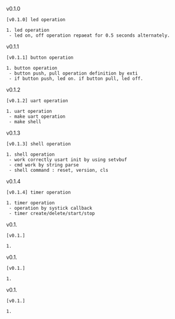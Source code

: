 v0.1.0

    [v0.1.0] led operation
    
    1. led operation
     - led on, off operation repaeat for 0.5 seconds alternately.



v0.1.1

```
[v0.1.1] button operation

1. button operation
 - button push, pull operation definition by exti
 - if button push, led on. if button pull, led off.
```



v0.1.2

```
[v0.1.2] uart operation

1. uart operation
 - make uart operation
 - make shell
```



v0.1.3

```
[v0.1.3] shell operation

1. shell operation
 - work correctly usart init by using setvbuf
 - cmd work by string parse
 - shell command : reset, version, cls
```



v0.1.4

```
[v0.1.4] timer operation

1. timer operation
 - operation by systick callback
 - timer create/delete/start/stop
```



v0.1.

```
[v0.1.] 

1. 
```



v0.1.

```
[v0.1.] 

1. 
```



v0.1.

```
[v0.1.] 

1. 
```


